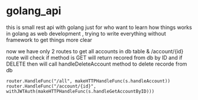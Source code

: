 ﻿# golang_api

this is small rest api with golang just for who want to learn how things works in golang as web development , trying to write everything without framework to get things more clear

now we have only 2 routes to get all accounts in db table & /account/{id} route will check if method is GET will return recored from db by ID and if DELETE then will call handleDeleteAccount method to delete recorde from db
```
router.HandleFunc("/all", makeHTTPHandleFunc(s.handleAccount))
router.HandleFunc("/account/{id}", withJWTAuth(makeHTTPHandleFunc(s.handleGetAccountByID)))
```
